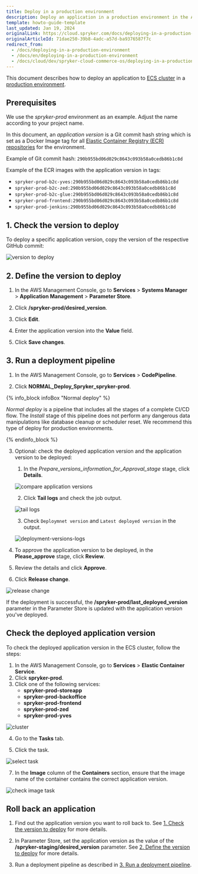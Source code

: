 ```yaml
---
title: Deploy in a production environment
description: Deploy an application in a production environment in the AWS Management Console.
template: howto-guide-template
last_updated: Jan 19, 2024
originalLink: https://cloud.spryker.com/docs/deploying-in-a-production-environment
originalArticleId: 71dae250-39b8-4adc-a57d-ba9376587f7c
redirect_from:
  - /docs/deploying-in-a-production-environment
  - /docs/en/deploying-in-a-production-environment
  - /docs/cloud/dev/spryker-cloud-commerce-os/deploying-in-a-production-environment.html
---
```


This document describes how to deploy an application to [ECS cluster](https://docs.aws.amazon.com/AmazonECS/latest/developerguide/clusters.html) in a [production environment](/docs/ca/dev/environments-overview.html#production-prod).


## Prerequisites

We use the *spryker-prod* environment as an example. Adjust the name according to your project name.

In this document, an *application version* is a Git commit hash string which is set as a Docker Image tag for all [Elastic Container Registry (ECR) repositories](https://docs.aws.amazon.com/AmazonECR/latest/userguide/Repositories.html) for the environment.

Example of Git commit hash: `290b955bd06d029c8643c093b58a0cedb86b1c8d`

Example of the ECR images with the application version in tags:

* `spryker-prod-b2c-yves:290b955bd06d029c8643c093b58a0cedb86b1c8d`
* `spryker-prod-b2c-zed:290b955bd06d029c8643c093b58a0cedb86b1c8d`
* `spryker-prod-b2c-glue:290b955bd06d029c8643c093b58a0cedb86b1c8d`
* `spryker-prod-frontend:290b955bd06d029c8643c093b58a0cedb86b1c8d`
* `spryker-prod-jenkins:290b955bd06d029c8643c093b58a0cedb86b1c8d`




## 1. Check the version to deploy

To deploy a specific application version, copy the version of the respective GitHub commit:


![version to deploy](https://spryker.s3.eu-central-1.amazonaws.com/cloud-docs/Spryker+Cloud/Deploying+in+a+production+environment/version-to-deploy.png)




## 2. Define the version to deploy

1. In the AWS Management Console, go to **Services** > **Systems Manager** > **Application Management** > **Parameter Store**.

2. Click **/spryker-prod/desired_version**.

3. Click **Edit**.

4. Enter the application version into the **Value** field.

5. Click **Save changes**.


## 3. Run a deployment pipeline

1. In the AWS Management Console, go to **Services** > **CodePipeline**.

2. Click **NORMAL_Deploy_Spryker_spryker-prod**.


{% info_block infoBox "Normal deploy" %}

*Normal deploy* is a pipeline that includes all the stages of a complete CI/CD flow. The *Install* stage of this pipeline does not perform any dangerous data manipulations like database cleanup or scheduler reset. We recommend this type of deploy for production environments.

{% endinfo_block %}

3. Optional: check the deployed application version and the application version to be deployed:

    1. In the *Prepare_versions_information_for_Approval_stage* stage, click **Details**.



    ![compare application versions](https://spryker.s3.eu-central-1.amazonaws.com/cloud-docs/Spryker+Cloud/Deploying+in+a+production+environment/compare-application-versions.png)

    2. Click **Tail logs** and check the job output.

    ![tail logs](https://spryker.s3.eu-central-1.amazonaws.com/cloud-docs/Spryker+Cloud/Deploying+in+a+production+environment/tail-logs.png)

    3. Check `Deploymnet version` and `Latest deployed version` in the output.



    ![deployment-versions-logs](https://spryker.s3.eu-central-1.amazonaws.com/cloud-docs/Spryker+Cloud/Deploying+in+a+production+environment/deployment-versions-logs-prod.png)

4. To approve the application version to be deployed, in the **Please_approve** stage, click **Review**.

5. Review the details and click **Approve**.

6. Click **Release change**.

![release change](https://spryker.s3.eu-central-1.amazonaws.com/cloud-docs/Spryker+Cloud/Deploying+in+a+production+environment/release-change.png)

If the deployment is successful, the **/spryker-prod/last_deployed_version** parameter in the Parameter Store is updated with the application version you've deployed.


## Check the deployed application version

To check the deployed application version in the ECS cluster, follow the steps:

1. In the AWS Management Console, go to **Services** > **Elastic Container Service**.
2. Click **spryker-prod**.
3. Click one of the following services:
    * **spryker-prod-storeapp**
    * **spryker-prod-backoffice**
    * **spryker-prod-frontend**
    * **spryker-prod-zed**
    * **spryker-prod-yves**

![cluster](https://spryker.s3.eu-central-1.amazonaws.com/cloud-docs/Spryker+Cloud/Deploying+in+a+production+environment/cluster-spryker-prod.png)

4. Go to the **Tasks** tab.

5. Click the task.

![select task](https://spryker.s3.eu-central-1.amazonaws.com/cloud-docs/Spryker+Cloud/Deploying+in+a+production+environment/select-task-prod.png)

7. In the **Image** column of the **Containers** section, ensure that the image name of the container contains the correct application version.

![check image task](https://spryker.s3.eu-central-1.amazonaws.com/cloud-docs/Spryker+Cloud/Deploying+in+a+production+environment/check-image-task-prod.png)

## Roll back an application

1. Find out the application version you want to roll back to. See [1. Check the version to deploy](#check-the-version-to-deploy) for more details.

2. In Parameter Store, set the application version as the value of the **/spryker-staging/desired_version** parameter. See [2. Define the version to deploy](#define-the-version-to-deploy) for more details.

3. Run a deployment pipeline as described in [3. Run a deployment pipeline](#run-a-deployment-pipeline).
